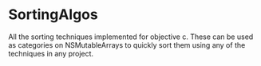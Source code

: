 SortingAlgos
============

All the sorting techniques implemented for objective c. These can be used as categories on NSMutableArrays to quickly sort them using any of the techniques in any project.
